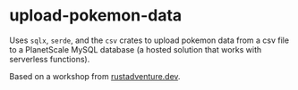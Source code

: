 # upload-pokemon-data

Uses `sqlx`, `serde`, and the `csv` crates to upload pokemon data from a csv file to a PlanetScale MySQL database (a hosted solution that works with serverless functions).  

Based on a workshop from [rustadventure.dev](https://www.rustadventure.dev/).
